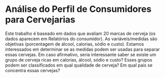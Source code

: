 # Análise do Perfil de Consumidores para Cervejarias

Este trabalho é baseado em dados que avaliam 20 marcas de cerveja (os dados aparecem em Relatórios do consumidor). As variáveis/medidas são objetivas (porcentagem de álcool, calorias, sódio e custo). Estamos interessados em determinar se as medidas podem ser usadas para separar essas cervejas. Em caso afirmativo, seria interessante saber se existe um grupo de cerveja ricas em calorias, álcool, sódio e custo? Esses grupos podem ser classificados em qual qualidade de cerveja? Em qual país se concentra essas cervejas?
